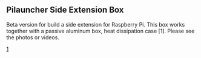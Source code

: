 ## Pilauncher Side Extension Box

Beta version for build a side extension for Raspberry Pi. This box works together with a passive aluminum box, heat dissipation case [1]. Please see the photos or videos.

[1](https://www.amazon.de/-/en/Raspberry-Aluminum-Dissipation-Housing-Heatsink/dp/B07M8SH8TM)
